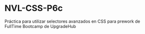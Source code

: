 # NVL-CSS-P6c
Práctica para utilizar selectores avanzados en CSS para prework de FullTime Bootcamp de UpgradeHub
